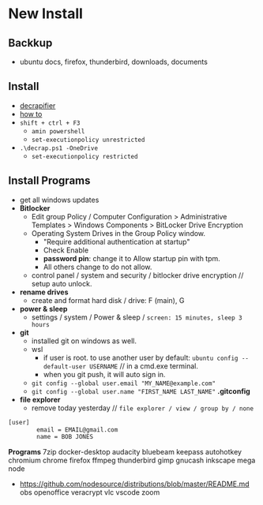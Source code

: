 # New Install

## Backkup

- ubuntu docs, firefox, thunderbird, downloads, documents

## Install

- [decrapifier](https://community.spiceworks.com/scripts/show/4378-windows-10-decrapifier-18xx-19xx-2xxx)
- [how to](https://community.spiceworks.com/how_to/148624-how-to-clean-up-a-single-windows-10-machine-image-using-decrapifier)
- `shift + ctrl + F3`
  - `amin powershell`
  - `set-executionpolicy unrestricted`
- `.\decrap.ps1 -OneDrive`
  - `set-executionpolicy restricted`

## Install Programs

- get all windows updates
- **Bitlocker**
  - Edit group Policy / Computer Configuration > Administrative Templates > Windows Components > BitLocker Drive Encryption
  - Operating System Drives in the Group Policy window.
    - "Require additional authentication at startup"
    - Check Enable
    - **password pin**: change it to Allow startup pin with tpm.
    - All others change to do not allow.
  - control panel / system and security / bitlocker drive encryption // setup auto unlock.
- **rename drives**
  - create and format hard disk / drive: F (main), G
- **power & sleep**
  - settings / system / Power & sleep / `screen: 15 minutes, sleep 3 hours`
- **git**
  - installed git on windows as well.
  - wsl
    - if user is root. to use another user by default: `ubuntu config --default-user USERNAME` // in a cmd.exe terminal.
    - when you git push, it will auto sign in.
  - `git config --global user.email "MY_NAME@example.com"`
  - `git config --global user.name "FIRST_NAME LAST_NAME"`
    **.gitconfig**
- **file explorer**
  - remove today yesterday // `file explorer / view / group by / none`

```sh
[user]
        email = EMAIL@gmail.com
        name = BOB JONES
```

**Programs**
7zip
docker-desktop
audacity
bluebeam
keepass
autohotkey
chromium
chrome
firefox
ffmpeg
thunderbird
gimp
gnucash
inkscape
mega
node

- <https://github.com/nodesource/distributions/blob/master/README.md>
  obs
  openoffice
  veracrypt
  vlc
  vscode
  zoom
